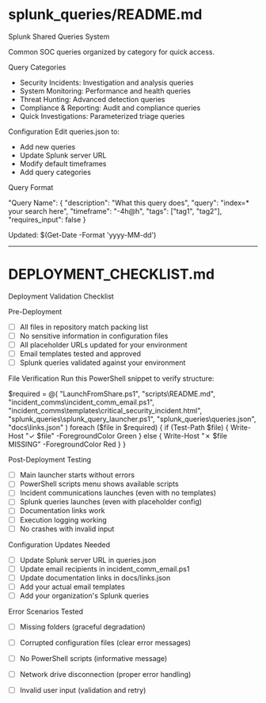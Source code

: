 # splunk_queries/README.md

Splunk Shared Queries System

Common SOC queries organized by category for quick access.

Query Categories
- Security Incidents: Investigation and analysis queries
- System Monitoring: Performance and health queries  
- Threat Hunting: Advanced detection queries
- Compliance & Reporting: Audit and compliance queries
- Quick Investigations: Parameterized triage queries

Configuration
Edit queries.json to:
- Add new queries
- Update Splunk server URL
- Modify default timeframes
- Add query categories

Query Format

"Query Name": {
  "description": "What this query does",
  "query": "index=* your search here", 
  "timeframe": "-4h@h",
  "tags": ["tag1", "tag2"],
  "requires_input": false
}

Updated: $(Get-Date -Format 'yyyy-MM-dd')

---

# DEPLOYMENT_CHECKLIST.md

Deployment Validation Checklist

Pre-Deployment 
- [ ] All files in repository match packing list
- [ ] No sensitive information in configuration files
- [ ] All placeholder URLs updated for your environment
- [ ] Email templates tested and approved
- [ ] Splunk queries validated against your environment

File Verification
Run this PowerShell snippet to verify structure:

$required = @(
    "LaunchFromShare.ps1",
    "scripts\README.md",
    "incident_comms\incident_comm_email.ps1", 
    "incident_comms\templates\critical_security_incident.html",
    "splunk_queries\splunk_query_launcher.ps1",
    "splunk_queries\queries.json",
    "docs\links.json"
)
foreach ($file in $required) {
    if (Test-Path $file) { 
        Write-Host "✓ $file" -ForegroundColor Green 
    } else { 
        Write-Host "✗ $file MISSING" -ForegroundColor Red 
    }
}

Post-Deployment Testing
- [ ] Main launcher starts without errors
- [ ] PowerShell scripts menu shows available scripts
- [ ] Incident communications launches (even with no templates)
- [ ] Splunk queries launches (even with placeholder config)
- [ ] Documentation links work
- [ ] Execution logging working
- [ ] No crashes with invalid input

Configuration Updates Needed
- [ ] Update Splunk server URL in queries.json
- [ ] Update email recipients in incident_comm_email.ps1
- [ ] Update documentation links in docs/links.json
- [ ] Add your actual email templates
- [ ] Add your organization's Splunk queries

Error Scenarios Tested
- [ ] Missing folders (graceful degradation)
- [ ] Corrupted configuration files (clear error messages)
- [ ] No PowerShell scripts (informative message)
- [ ] Network drive disconnection (proper error handling)
- [ ] Invalid user input (validation and retry)

